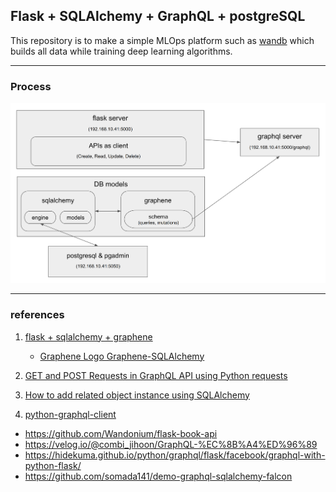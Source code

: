 ## Flask + SQLAlchemy + GraphQL + postgreSQL

This repository is to make a simple MLOps platform such as [wandb](https://wandb.ai/site) which builds all data while training deep learning algorithms.

---

### Process

<img src="./figs/flask_sqlalchemy_graphql_arch.png">

---

### references

1. [flask + sqlalchemy + graphene](https://github.com/graphql-python/graphene-sqlalchemy/tree/master/examples/flask_sqlalchemy)

   - [Graphene Logo Graphene-SQLAlchemy](https://github.com/graphql-python/graphene-sqlalchemy)

2. [GET and POST Requests in GraphQL API using Python requests](https://www.geeksforgeeks.org/get-and-post-requests-in-graphql-api-using-python-requests/)

3. [How to add related object instance using SQLAlchemy](https://github.com/w8s/flask-model-relationships)

4. [python-graphql-client](https://pypi.org/project/python-graphql-client/)

- https://github.com/Wandonium/flask-book-api
- https://velog.io/@combi_jihoon/GraphQL-%EC%8B%A4%ED%96%89
- https://hidekuma.github.io/python/graphql/flask/facebook/graphql-with-python-flask/
- https://github.com/somada141/demo-graphql-sqlalchemy-falcon
